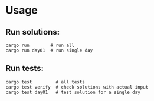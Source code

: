 # Usage

## Run solutions:

    cargo run        # run all
    cargo run day01  # run single day

## Run tests:

    cargo test         # all tests
    cargo test verify  # check solutions with actual input
    cargo test day01   # test solution for a single day
